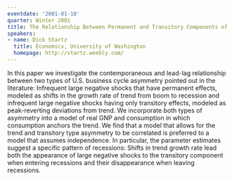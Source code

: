 ```yaml
---
eventdate: '2001-01-10'
quarter: Winter 2001
title: The Relationship Between Permanent and Transitory Components of Recession
speakers:
- name: Dick Startz
  title: Economics, University of Washington
  homepage: http://startz.weebly.com/
---
```

In this paper we investigate the contemporaneous and lead-lag relationship between two types of U.S. business cycle asymmetry pointed out in the literature: Infrequent large negative shocks that have permanent effects, modeled as shifts in the growth rate of trend from boom to recession and infrequent large negative shocks having only transitory effects, modeled as peak-reverting deviations from trend. We incorporate both types of asymmetry into a model of real GNP and consumption in which consumption anchors the trend. We find that a model that allows for the trend and transitory type asymmetry to be correlated is preferred to a model that assumes independence. In particular, the parameter estimates suggest a specific pattern of recessions: Shifts in trend growth rate lead both the appearance of large negative shocks to the transitory component when entering recessions and their disappearance when leaving recessions.